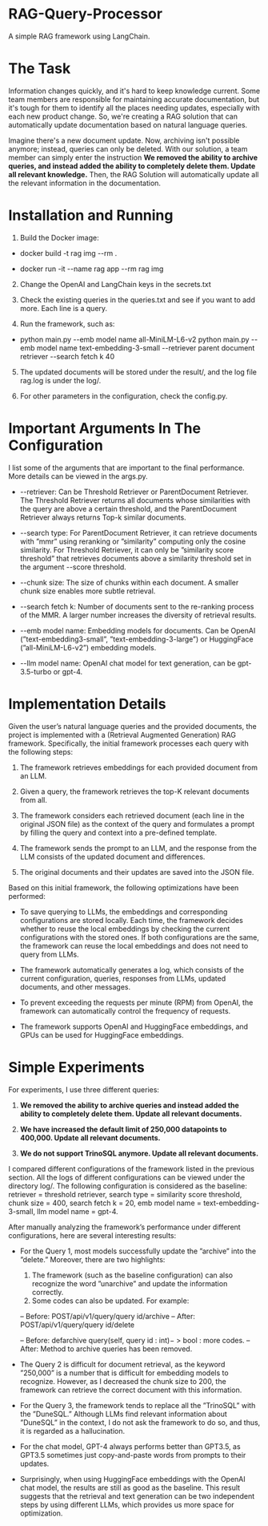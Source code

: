 # RAG-Query-Processor
A simple RAG framework using LangChain.

# The Task

Information changes quickly, and it's hard to keep knowledge current. Some team members are responsible for maintaining accurate documentation, but it's tough for them to identify all the places needing updates, especially with each new product change. So, we're creating a RAG solution that can automatically update documentation based on natural language queries.

Imagine there's a new document update. Now, archiving isn't possible anymore; instead, queries can only be deleted. With our solution, a team member can simply enter the instruction **We removed the ability to archive queries, and instead added the ability to completely delete them. Update all relevant knowledge.** Then, the RAG Solution will automatically update all the relevant information in the documentation.

# Installation and Running
1. Build the Docker image:

* docker build -t rag img --rm .

* docker run -it --name rag app --rm rag img

2. Change the OpenAI and LangChain keys in the secrets.txt

3. Check the existing queries in the queries.txt and see if you want to add more. Each line is a query.

4. Run the framework, such as:

* python main.py --emb model name all-MiniLM-L6-v2 python main.py --emb model name text-embedding-3-small --retriever parent document retriever --search fetch k 40

5. The updated documents will be stored under the result/, and the log file rag.log is under the log/.

6. For other parameters in the configuration, check the config.py.

# Important Arguments In The Configuration

I list some of the arguments that are important to the final performance. More details can be viewed in the args.py.

* --retriever: Can be Threshold Retriever or ParentDocument Retriever. The Threshold Retriever returns all documents whose similarities with the query are above a certain threshold, and the ParentDocument Retriever always returns Top-k similar documents.

* --search type: For ParentDocument Retriever, it can retrieve documents with ”mmr” using reranking or ”similarity” computing only the cosine similarity. For Threshold Retriever, it can only be ”similarity score threshold” that retrieves documents above a similarity threshold set in the argument --score threshold.

* --chunk size: The size of chunks within each document. A smaller chunk size enables more subtle retrieval.

* --search fetch k: Number of documents sent to the re-ranking process of the MMR. A larger number increases the diversity of retrieval results.

* --emb model name: Embedding models for documents. Can be OpenAI (”text-embedding3-small”, ”text-embedding-3-large”) or HuggingFace (”all-MiniLM-L6-v2”) embedding models.

* --llm model name: OpenAI chat model for text generation, can be gpt-3.5-turbo or gpt-4.

# Implementation Details

Given the user’s natural language queries and the provided documents, the project is implemented with a (Retrieval Augmented Generation) RAG framework. Specifically, the initial framework processes each query with the following steps:

1. The framework retrieves embeddings for each provided document from an LLM.

2. Given a query, the framework retrieves the top-K relevant documents from all.

3. The framework considers each retrieved document (each line in the original JSON file) as the context of the query and formulates a prompt by filling the query and context into a pre-defined template.

4. The framework sends the prompt to an LLM, and the response from the LLM consists of the updated document and differences.

5. The original documents and their updates are saved into the JSON file.

Based on this initial framework, the following optimizations have been performed:

* To save querying to LLMs, the embeddings and corresponding configurations are stored locally. Each time, the framework decides whether to reuse the local embeddings by checking the current configurations with the stored ones. If both configurations are the same, the framework can reuse the local embeddings and does not need to query from LLMs.

* The framework automatically generates a log, which consists of the current configuration, queries, responses from LLMs, updated documents, and other messages.

* To prevent exceeding the requests per minute (RPM) from OpenAI, the framework can automatically control the frequency of requests.

* The framework supports OpenAI and HuggingFace embeddings, and GPUs can be used for HuggingFace embeddings.

# Simple Experiments

For experiments, I use three different queries:

1. **We removed the ability to archive queries and instead added the ability to completely delete them. Update all relevant documents.**

2. **We have increased the default limit of 250,000 datapoints to 400,000. Update all relevant documents.**

3. **We do not support TrinoSQL anymore. Update all relevant documents.**

I compared different configurations of the framework listed in the previous section. All the logs of different configurations can be viewed under the directory log/. The following configuration is considered as the baseline: retriever = threshold retriever, search type = similarity score threshold, chunk size = 400, search fetch k = 20, emb model name = text-embedding-3-small, llm model name = gpt-4.

After manually analyzing the framework’s performance under different configurations, here are several interesting results:

* For the Query 1, most models successfully update the ”archive” into the ”delete.” Moreover, there are two highlights:
    1. The framework (such as the baseline configuration) can also recognize the word ”unarchive” and update the information correctly.
    2. Some codes can also be updated. For example:

	– Before: POST/api/v1/query/query id/archive
	– After: POST/api/v1/query/query id/delete

	– Before: defarchive query(self, query id : int)− > bool : more codes.
	– After: Method to archive queries has been removed.

* The Query 2 is difficult for document retrieval, as the keyword ”250,000” is a number that is difficult for embedding models to recognize. However, as I decreased the chunk size to 200, the framework can retrieve the correct document with this information.

* For the Query 3, the framework tends to replace all the ”TrinoSQL” with the ”DuneSQL.” Although LLMs find relevant information about ”DuneSQL” in the context, I do not ask the framework to do so, and thus, it is regarded as a hallucination.

* For the chat model, GPT-4 always performs better than GPT3.5, as GPT3.5 sometimes just copy-and-paste words from prompts to their updates.

* Surprisingly, when using HuggingFace embeddings with the OpenAI chat model, the results are still as good as the baseline. This result suggests that the retrieval and text generation can be two independent steps by using different LLMs, which provides us more space for optimization.
